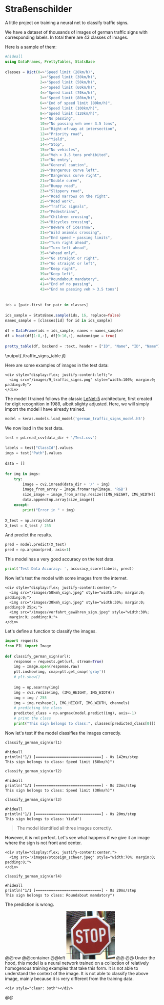 # Straßenschilder

A little project on training a neural net to classify traffic signs.

We have a dataset of thousands of images of german traffic signs with corresponding labels. In total there are 43 classes of images.

Here is a sample of them:

```julia:./traffic_signs_table.jl
#hideall
using DataFrames, PrettyTables, StatsBase

classes = Dict(0=>"Speed limit (20km/h)",
                1=>"Speed limit (30km/h)", 
                2=>"Speed limit (50km/h)", 
                3=>"Speed limit (60km/h)", 
                4=>"Speed limit (70km/h)", 
                5=>"Speed limit (80km/h)", 
                6=>"End of speed limit (80km/h)", 
                7=>"Speed limit (100km/h)", 
                8=>"Speed limit (120km/h)", 
                9=>"No passing", 
                10=>"No passing veh over 3.5 tons", 
                11=>"Right-of-way at intersection", 
                12=>"Priority road", 
                13=>"Yield", 
                14=>"Stop", 
                15=>"No vehicles", 
                16=>"Veh > 3.5 tons prohibited", 
                17=>"No entry", 
                18=>"General caution", 
                19=>"Dangerous curve left", 
                20=>"Dangerous curve right", 
                21=>"Double curve", 
                22=>"Bumpy road", 
                23=>"Slippery road", 
                24=>"Road narrows on the right", 
                25=>"Road work", 
                26=>"Traffic signals", 
                27=>"Pedestrians", 
                28=>"Children crossing", 
                29=>"Bicycles crossing", 
                30=>"Beware of ice/snow",
                31=>"Wild animals crossing", 
                32=>"End speed + passing limits", 
                33=>"Turn right ahead", 
                34=>"Turn left ahead", 
                35=>"Ahead only", 
                36=>"Go straight or right", 
                37=>"Go straight or left", 
                38=>"Keep right", 
                39=>"Keep left", 
                40=>"Roundabout mandatory", 
                41=>"End of no passing", 
                42=>"End no passing veh > 3.5 tons")


ids = [pair.first for pair in classes]

ids_sample = StatsBase.sample(ids, 16, replace=false)
names_sample = [classes[id] for id in ids_sample]

df = DataFrame(ids = ids_sample, names = names_sample)
df = hcat(df[1:8,:], df[9:16,:], makeunique = true)

pretty_table(df, backend = :text, header = ["ID", "Name", "ID", "Name"])
```

\output{./traffic_signs_table.jl}

Here are some examples of images in the test data:

~~~
<div style="display:flex; justify-content:left;">
  <img src="/images/9_traffic_signs.png" style="width:100%; margin:0; padding:0;">
</div>
~~~

The model I trained follows the classic [LeNet-5](https://en.wikipedia.org/wiki/LeNet#Structure) architecture, first created for digit recognition in 1989, albeit slighty adjusted. Here, we will simply import the model I have already trained.

```python
model = keras.models.load_model('german_traffic_signs_model.h5')
```

We now load in the test data.

```python
test = pd.read_csv(data_dir + '/Test.csv')

labels = test["ClassId"].values
imgs = test["Path"].values

data = []

for img in imgs:
    try:
        image = cv2.imread(data_dir + '/' + img)
        image_from_array = Image.fromarray(image, 'RGB')
        size_image = image_from_array.resize((IMG_HEIGHT, IMG_WIDTH))
        data.append(np.array(size_image))
    except:
        print("Error in " + img)

X_test = np.array(data)
X_test = X_test / 255
```

And predict the results.

```python
pred = model.predict(X_test)
pred = np.argmax(pred, axis=1)
```

This model has a very good accuracy on the test data.

```python
print('Test Data Accuracy: ', accuracy_score(labels, pred))
```

Now let's test the model with some images from the internet.

~~~
<div style="display:flex; justify-content:center;">
  <img src="/images/50kmh_sign.jpeg" style="width:30%; margin:0; padding:0;">
  <img src="/images/30kmh_sign.jpeg" style="width:30%; margin:0; padding:0 25px;">
  <img src="/images/vorfahrt_gewähren_sign.jpeg" style="width:30%;
  margin:0; padding:0;">
</div>
~~~

Let's define a function to classify the images.

```python
import requests
from PIL import Image

def classify_german_sign(url):
    response = requests.get(url, stream=True)
    img = Image.open(response.raw)
    plt.imshow(img, cmap=plt.get_cmap('gray'))
    # plt.show()

    img = np.asarray(img)
    img = cv2.resize(img, (IMG_HEIGHT, IMG_WIDTH))
    img = img / 255
    img = img.reshape(1, IMG_HEIGHT, IMG_WIDTH, channels)
    # predicting the class
    predicted_class = np.argmax(model.predict(img), axis=-1)
    # print the class
    print("This sign belongs to class:", classes[predicted_class[0]])
```

Now let's test if the model classifies the images correctly.

```python
classify_german_sign(url1)
```

```!
#hideall
println("1/1 [==============================] - 0s 142ms/step
This sign belongs to class: Speed limit (50km/h)")
```

```python
classify_german_sign(url2)
```

```!
#hideall
println("1/1 [==============================] - 0s 23ms/step
This sign belongs to class: Speed limit (30km/h)")
```

```python
classify_german_sign(url3)
```

```!
#hideall
println("1/1 [==============================] - 0s 20ms/step
This sign belongs to class: Yield")
```

> The model identified all three images correctly.

However, it is not perfect. Let's see what happens if we give it an image where the sign is not front and center.

~~~
<div style="display:flex; justify-content:center;">
  <img src='/images/stopsign_schwer.jpeg' style="width:70%; margin:0; padding:0;">
</div>
~~~

```python
classify_german_sign(url4)
```

```!
#hideall
println("1/1 [==============================] - 0s 20ms/step
This sign belongs to class: Roundabout mandatory")
```

The prediction is wrong.

@@row
@@container
@@left ![](/images/stoppschild.png) @@
@@
Under the hood, this model is a neural network trained on a collection of relatively homogenous training examples that take this form. It is not able to understand the context of the image. It is not able to classify the above image, mainly because it is very different from the training data.
~~~
<div style="clear: both"></div>
~~~
@@

